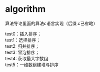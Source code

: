 # algorithm
算法导论里面的算法c语言实现（后缀.c已省略）

test0：插入排序；    
test1：选择排序；  
test2: 归并排序；  
test3: 冒泡排序；   
test4: 获取最大字数组   
test5：一维数组建堆与排序
